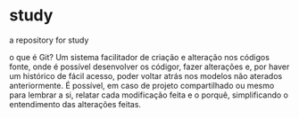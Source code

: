 # study
a repository for study

o que é Git? Um sistema facilitador de criação e alteração nos códigos fonte, onde é possível desenvolver os códigor, fazer alterações e, por haver um histórico de fácil acesso, poder voltar atrás nos modelos não aterados anteriormente. É possível, em caso de projeto compartilhado ou mesmo para lembrar a si, relatar cada modificação feita e o porquê, simplificando o entendimento das alterações feitas.
